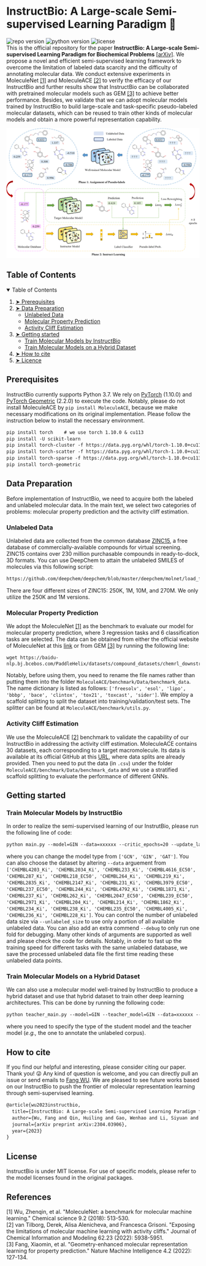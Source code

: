 # InstructBio: A Large-scale Semi-supervised Learning Paradigm 🐉
![repo version](https://img.shields.io/badge/Version-v.%201.0-green)
![python version](https://img.shields.io/badge/python-v.3.7-blue)
![license](https://img.shields.io/badge/license-MIT-orange)  
This is the official repository for the paper **InstructBio: A Large-scale Semi-supervised Learning Paradigm for Biochemical Problems** 
[[arXiv]](https://arxiv.org/abs/2304.03906).
We propose a novel and efficient semi-supervised learning framework to overcome the limitation of labeled data scarcity and the difficulty of
annotating molecular data. 
We conduct extensive experiments in MoleculeNet [[1]](#1) and MoleculeACE [[2]](#2) to verify the efficacy of our InstructBio and further results show that 
InstructBio can be collaborated with pretrained molecular models such as GEM [[3]](#3) to achieve better performance. Besides, we validate that
we can adopt molecular models trained by InstructBio to build large-scale and task-specific pseudo-labeled molecular datasets, which can
be reused to train other kinds of molecular models and obtain a more powerful representation capability.
<p align="center"><img src="model.jpg" alt="drawing" width="800"/></p>



<!-- TABLE OF CONTENTS -->
<h2 id="table-of-contents"> Table of Contents</h2>
<details open="open">
  <summary>Table of Contents</summary>
  <ol>
    <li><a href="#Prerequisites"> ➤ Prerequisites</a></li>
    <li><a href="#Data-Preparation"> ➤ Data Preparation</a>
          <ul>
            <li><a href="#unlabeled-data">Unlabeled Data</a></li>
            <li><a href="#moleculenet">Molecular Property Prediction</a></li>
            <li><a href="#ace">Activity Cliff Estimation</a></li>
          </ul>
    </li>
    <li><a href="#Getting-started"> ➤ Getting started</a>
          <ul>
            <li><a href="#instructbio-model">Train Molecular Models by InstructBio</a></li>
            <li><a href="#teacher-model">Train Molecular Models on a Hybrid Dataset</a></li>
          </ul>
    </li>
    <li><a href="#How-to-cite"> ➤ How to cite</a></li>
    <li><a href="#License"> ➤ Licence</a></li>
  </ol>
</details>


<h2 id="Prerequisites">Prerequisites</h2>

InstructBio currently supports Python 3.7. We rely on [PyTorch](https://pytorch.org/) (1.10.0) and 
[PyTorch Geometric](https://pytorch-geometric.readthedocs.io/en/latest/) (2.2.0) to execute the code. 
Notably, please do not install MoleculeACE by `pip install MoleculeACE`, because we make necessary modifications on its original implementation.
Please follow the instruction below to install the necessary environment. 

```markdown
pip install torch    # we use torch 1.10.0 & cu113
pip install -U scikit-learn
pip install torch-cluster -f https://data.pyg.org/whl/torch-1.10.0+cu113.html
pip install torch-scatter -f https://data.pyg.org/whl/torch-1.10.0+cu113.html 
pip install torch-sparse -f https://data.pyg.org/whl/torch-1.10.0+cu113.html 
pip install torch-geometric
```

<h2 id="Data-Preparation">Data Preparation</h2>

Before implementation of InstructBio, we need to acquire both the labeled and unlabeled molecular data. In the main text, we select two categories of 
problems: molecular property prediction and the activity cliff estimation. 

<h3 id="unlabeled-data">Unlabeled Data</h3>

Unlabeled data are collected from the common database [ZINC15](https://zinc15.docking.org/), a free database of commercially-available compounds for virtual screening.
ZINC15 contains over 230 million purchasable compounds in ready-to-dock, 3D formats. You can use DeepChem to attain the unlabeled SMILES of molecules
via this following script:

```markdown
https://github.com/deepchem/deepchem/blob/master/deepchem/molnet/load_function/zinc15_datasets.py
```
There are four different sizes of ZINC15: 250K, 1M, 10M, and 270M. We only utilize the 250K and 1M versions.

<h3 id="moleculenet">Molecular Property Prediction</h3> 

We adopt the MoleculeNet [[1]](#1) as the benchmark to evaluate our model for molecular property prediction, where 3 regression tasks and
6 classification tasks are selected. The data can be obtained from either the official website of MoleculeNet at this [link](https://moleculenet.org/datasets-1) or from GEM [[3]](#3) by
running the following line:

```
wget https://baidu-nlp.bj.bcebos.com/PaddleHelix/datasets/compound_datasets/chemrl_downstream_datasets.tgz
```
Notably, before using them, you need to rename the file names rather than putting them into the folder `MoleculeACE/benchmark/Data/benchmark_data`. 
The name dictionary is listed as follows: `['freesolv', 'esol', 'lipo', 'bbbp', 'bace', 'clintox', 'tox21', 'toxcast', 'sider']`.
We employ a scaffold splitting to split the dataset into training/validation/test sets. The splitter can be found at `MoleculeACE/benchmark/utils.py`.

<h3 id="ace">Activity Cliff Estimation</h3>

We use the MoleculeACE [[2]](#2) benchmark to validate the capability of our InstructBio in addressing the activity cliff estimation. MoleculeACE contains 
30 datasets, each corresponding to a target macromolecule. Its data is available at its official GitHub at this 
[URL](https://github.com/molML/MoleculeACE/tree/main/MoleculeACE/Data/benchmark_data), where data splits are already provided. 
Then you need to put the data (in `.csv`) under the folder `MoleculeACE/benchmark/Data/benchmark_data` and
we use a stratified scaffold splitting to evaluate the performance of different GNNs. 




<h2 id="Getting-started">Getting started</h2>
<h3 id="instructbio-model"> Train Molecular Models by InstructBio</h3>

In order to realize the semi-supervised learning of our InstrutBio, please run the following line of code:  

```markdown
python main.py --model=GIN --data=xxxxxx --critic_epochs=20 --update_label_freq=5 
```
where you can change the model type from `['GCN', 'GIN', 'GAT']`. You can also choose the dataset by altering `--data` arguement from 
`['CHEMBL4203_Ki', 'CHEMBL2034_Ki', 'CHEMBL233_Ki', 'CHEMBL4616_EC50', 'CHEMBL287_Ki', 'CHEMBL218_EC50', 'CHEMBL264_Ki', 'CHEMBL219_Ki',
'CHEMBL2835_Ki', 'CHEMBL2147_Ki', 'CHEMBL231_Ki', 'CHEMBL3979_EC50', 'CHEMBL237_EC50', 'CHEMBL244_Ki', 'CHEMBL4792_Ki', 'CHEMBL1871_Ki',
'CHEMBL237_Ki', 'CHEMBL262_Ki', 'CHEMBL2047_EC50', 'CHEMBL239_EC50', 'CHEMBL2971_Ki', 'CHEMBL204_Ki', 'CHEMBL214_Ki', 'CHEMBL1862_Ki',
'CHEMBL234_Ki', 'CHEMBL238_Ki', 'CHEMBL235_EC50', 'CHEMBL4005_Ki', 'CHEMBL236_Ki', 'CHEMBL228_Ki']`. You can control the number of 
unlabeled data size via `--unlabeled_size` to use only a portion of all available unlabeled data.
You can also add an extra commend `--debug` to only run one fold for debugging. Many other kinds of arguments are supported as well and please 
check the code for details. Notably, in order to fast up the training speed for different tasks with the same unlabeled database, we save the processed unlabeled data file the 
first time reading these unlabeled data points.

<h3 id="teacher-model"> Train Molecular Models on a Hybrid Dataset</h3>

We can also use a molecular model well-trained by InstructBio to produce a hybrid dataset and use that hybrid dataset to train other deep learning 
architectures. This can be done by running the following code:

```markdown
python teacher_main.py --model=GIN --teacher_model=GIN --data=xxxxxx --normalize=1 
```
where you need to specify the type of the student model and the teacher model (*e.g.,* the one to annotate the unlabeled corpus). 

<h2 id="How-to-cite">How to cite</h2>

If you find our helpful and interesting, please consider citing our paper. Thank you! 😜 
Any kind of question is welcome, and you can directly pull an issue or send emails to [Fang WU](mailto:fw2359@columbia.edu). 
We are pleased to see future works based on our InstructBio to push the frontier of molecular representation learning through semi-supervised learning. 

```markdown
@article{wu2023instructbio,
  title={InstructBio: A Large-scale Semi-supervised Learning Paradigm for Biochemical Problems},
  author={Wu, Fang and Qin, Huiling and Gao, Wenhao and Li, Siyuan and Coley, Connor W and Li, Stan Z and Zhan, Xianyuan and Xu, Jinbo},
  journal={arXiv preprint arXiv:2304.03906},
  year={2023}
}
```

<h2 id="License">License</h2>
InstructBio is under MIT license. For use of specific models, please refer to the model licenses found in the original packages.

## References
<a id="1">[1]</a> 
Wu, Zhenqin, et al. "MoleculeNet: a benchmark for molecular machine learning." Chemical science 9.2 (2018): 513-530.   
<a id="2">[2]</a> 
van Tilborg, Derek, Alisa Alenicheva, and Francesca Grisoni. "Exposing the limitations of molecular machine learning with activity cliffs."
Journal of Chemical Information and Modeling 62.23 (2022): 5938-5951.   
<a id="3">[3]</a> 
Fang, Xiaomin, et al. "Geometry-enhanced molecular representation learning for property prediction." Nature Machine Intelligence 4.2 (2022): 127-134.   
